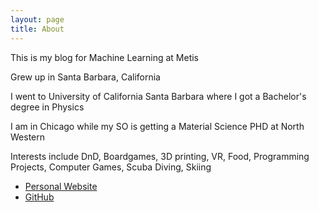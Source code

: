 ```yaml
---
layout: page
title: About
---
```


<!--
<p class="message">
  This is my blog for Machine Learning at Metis
</p>
-->
This is my blog for Machine Learning at Metis

Grew up in Santa Barbara, California

I went to University of California Santa Barbara where I got a Bachelor's degree in Physics

I am in Chicago while my SO is getting a Material Science PHD at North Western


Interests include DnD, Boardgames, 3D printing, VR, Food, Programming Projects, Computer Games, Scuba Diving, Skiing

* [Personal Website](https://bubblebooy.github.io/max-garber-website)
* [GitHub](https://github.com/bubblebooy)
